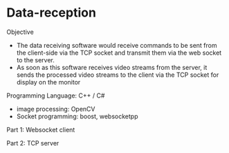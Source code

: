 # Data-reception

Objective
- The data receiving software would receive commands to be sent from the client-side via the TCP socket and transmit them via the web socket to the server.
- As soon as this software receives video streams from the server, it sends the processed video streams to the client via the TCP socket for display on the monitor

Programming Language: C++ / C#
- image processing: OpenCV
- Socket programming: boost, websocketpp

Part 1: Websocket client

Part 2: TCP server
